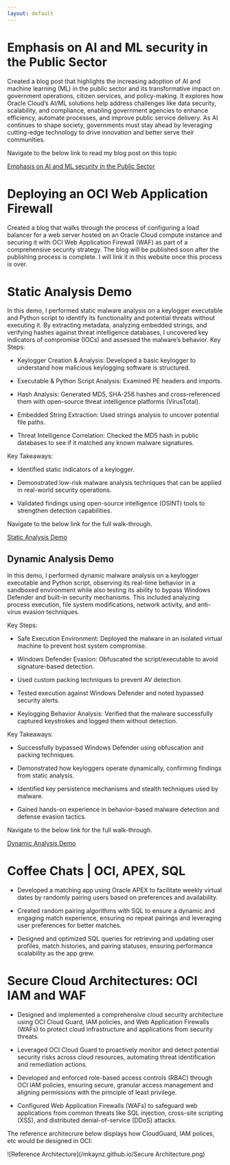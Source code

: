 ```yaml
---
layout: default
---
```


# Emphasis on AI and ML security in the Public Sector

Created a blog post that highlights the increasing adoption of AI and machine learning (ML) in the public sector and its transformative impact on government operations, citizen services, and policy-making. It explores how Oracle Cloud’s AI/ML solutions help address challenges like data security, scalability, and compliance, enabling government agencies to enhance efficiency, automate processes, and improve public service delivery. As AI continues to shape society, governments must stay ahead by leveraging cutting-edge technology to drive innovation and better serve their communities.

Navigate to the below link to read my blog post on this topic

[Emphasis on AI and ML security in the Public Sector](https://www.linkedin.com/pulse/emphasis-ai-ml-security-public-sector-mckenzie-holliday-frnge/?trackingId=skewJDRdoTH1CUvrD3x9lw%3D%3D) 


# Deploying an OCI Web Application Firewall 

Created a blog that walks through the process of configuring a load balancer for a web server hosted on an Oracle Cloud compute instance and securing it with OCI Web Application Firewall (WAF) as part of a comprehensive security strategy. The blog will be published soon after the publishing process is complete. I will link it in this website once this process is over.


# Static Analysis Demo

In this demo, I performed static malware analysis on a keylogger executable and Python script to identify its functionality and potential threats without executing it. By extracting metadata, analyzing embedded strings, and verifying hashes against threat intelligence databases, I uncovered key indicators of compromise (IOCs) and assessed the malware’s behavior. 
Key Steps:

* Keylogger Creation & Analysis: Developed a basic keylogger to understand how malicious keylogging software is structured.

* Executable & Python Script Analysis: Examined PE headers and imports.

* Hash Analysis: Generated MD5, SHA-256 hashes and cross-referenced them with open-source threat intelligence platforms (VirusTotal).

* Embedded String Extraction: Used strings analysis to uncover potential file paths.

* Threat Intelligence Correlation: Checked the MD5 hash in public databases to see if it matched any known malware signatures.


Key Takeaways:

* Identified static indicators of a keylogger.

* Demonstrated low-risk malware analysis techniques that can be applied in real-world security operations.

* Validated findings using open-source intelligence (OSINT) tools to strengthen detection capabilities.

Navigate to the below link for the full walk-through.

[Static Analysis Demo](https://youtu.be/vjDuOHOMlJc?si=TqcFx6O982eB3LV_) 

## Dynamic Analysis Demo

In this demo, I performed dynamic malware analysis on a keylogger executable and Python script, observing its real-time behavior in a sandboxed environment while also testing its ability to bypass Windows Defender and built-in security mechanisms. This included analyzing process execution, file system modifications, network activity, and anti-virus evasion techniques.

Key Steps:

* Safe Execution Environment: Deployed the malware in an isolated virtual machine to prevent host system compromise.

* Windows Defender Evasion: Obfuscated the script/executable to avoid signature-based detection.

* Used custom packing techniques to prevent AV detection.

* Tested execution against Windows Defender and noted bypassed security alerts.

* Keylogging Behavior Analysis: Verified that the malware successfully captured keystrokes and logged them without detection.


Key Takeaways:

* Successfully bypassed Windows Defender using obfuscation and packing techniques.

* Demonstrated how keyloggers operate dynamically, confirming findings from static analysis.

* Identified key persistence mechanisms and stealth techniques used by malware.

* Gained hands-on experience in behavior-based malware detection and defense evasion tactics.


Navigate to the below link for the full walk-through.

[Dynamic Analysis Demo](https://youtu.be/RvHy83w9o5A?si=A4rtUoZElggDOkA1) 


# Coffee Chats | OCI, APEX, SQL

* 	Developed a matching app using Oracle APEX to facilitate weekly virtual dates by randomly pairing users based on preferences and availability.
  
* 	Created random pairing algorithms with SQL to ensure a dynamic and engaging match experience, ensuring no repeat pairings and leveraging user preferences for better matches.
  
* 	 Designed and optimized SQL queries for retrieving and updating user profiles, match histories, and pairing statuses, ensuring performance scalability as the app grew.



# Secure Cloud Architectures: OCI IAM and WAF

* 	Designed and implemented a comprehensive cloud security architecture using OCI Cloud Guard, IAM policies, and Web Application Firewalls (WAFs) to protect cloud infrastructure and applications from security threats.
  
* 	Leveraged OCI Cloud Guard to proactively monitor and detect potential security risks across cloud resources, automating threat identification and remediation actions.
  
* 	Developed and enforced role-based access controls (RBAC) through OCI IAM policies, ensuring secure, granular access management and aligning permissions with the principle of least privilege.
  
* 	Configured Web Application Firewalls (WAFs) to safeguard web applications from common threats like SQL injection, cross-site scripting (XSS), and distributed denial-of-service (DDoS) attacks.

The reference architecrure below displays how CloudGuard, IAM polices, etc would be designed in OCI:

![Reference Architecture](/mkaynz.github.io/Secure Architecture.png)





